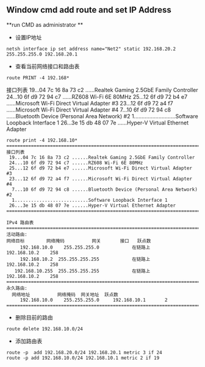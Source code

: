 ## Window cmd add route and set IP Address

**run CMD as administrator **

- 设置IP地址

```shell
netsh interface ip set address name="Net2" static 192.168.20.2 255.255.255.0 192.168.20.1
```

- 查看当前网络接口和路由表

```shell
route PRINT -4 192.168*
```
接口列表
 19...04 7c 16 8a 73 c2 ......Realtek Gaming 2.5GbE Family Controller
 24...10 6f d9 72 94 c7 ......RZ608 Wi-Fi 6E 80MHz
 25...12 6f d9 72 b4 e7 ......Microsoft Wi-Fi Direct Virtual Adapter #3
 23...12 6f d9 72 a4 f7 ......Microsoft Wi-Fi Direct Virtual Adapter #4
  7...10 6f d9 72 94 c8 ......Bluetooth Device (Personal Area Network) #2
  1...........................Software Loopback Interface 1
 26...3e 15 db 48 07 7e ......Hyper-V Virtual Ethernet Adapter



```shell
route print -4 192.168.10*
===========================================================================
接口列表
 19...04 7c 16 8a 73 c2 ......Realtek Gaming 2.5GbE Family Controller
 24...10 6f d9 72 94 c7 ......RZ608 Wi-Fi 6E 80MHz
 25...12 6f d9 72 b4 e7 ......Microsoft Wi-Fi Direct Virtual Adapter #3
 23...12 6f d9 72 a4 f7 ......Microsoft Wi-Fi Direct Virtual Adapter #4
  7...10 6f d9 72 94 c8 ......Bluetooth Device (Personal Area Network) #2
  1...........................Software Loopback Interface 1
 26...3e 15 db 48 07 7e ......Hyper-V Virtual Ethernet Adapter
===========================================================================

IPv4 路由表
===========================================================================
活动路由:
网络目标        网络掩码          网关       接口   跃点数
     192.168.10.0    255.255.255.0            在链路上      192.168.10.2    258
     192.168.10.2  255.255.255.255            在链路上      192.168.10.2    258
   192.168.10.255  255.255.255.255            在链路上      192.168.10.2    258
===========================================================================
永久路由:
  网络地址          网络掩码  网关地址  跃点数
     192.168.10.0    255.255.255.0     192.168.10.1       2
===========================================================================
```



- 删除目前的路由

```shell
route delete 192.168.10.0/24
```






- 添加路由表

```shell
route -p  add 192.168.20.0/24 192.168.20.1 metric 3 if 24
route -p add 192.168.10.0/24 192.168.10.1 metric 2 if 19
```